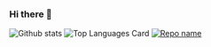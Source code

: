 ### Hi there 👋

<!--
**andrealimongelli/andrealimongelli** is a ✨ _special_ ✨ repository because its `README.md` (this file) appears on your GitHub profile.

Here are some ideas to get you started:

- 🔭 I’m currently working on ...
- 🌱 I’m currently learning ...
- 👯 I’m looking to collaborate on ...
- 🤔 I’m looking for help with ...
- 💬 Ask me about ...
- 📫 How to reach me: ...
- 😄 Pronouns: ...
- ⚡ Fun fact: ...
-->

![Github stats](https://github-readme-stats.vercel.app/api?username=andrealimongelli&theme=algolia&show_icons=true&count_private=true)
![Top Languages Card](https://github-readme-stats.vercel.app/api/top-langs/?username=andrealimongelli&theme=algolia)
[![Repo name](https://github-readme-stats.vercel.app/api/pin/?username=username=andrealimongelli&repo=repo-name&show_owner=true)](https://github.com/andrealimongelli/andrealimongelli)

